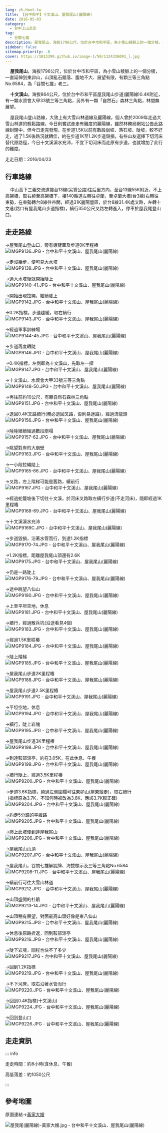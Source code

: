 ```yaml
---
lang: zh-Hant-tw
title: 【台中和平】十文溪山、屋我尾山(麗陽線)
date: 2016-05-03
category: 
  - 台中上山走走
tag:
  - 谷關七雄
description: 屋我尾山，海拔1796公尺，位於台中市和平區，為小雪山稜脈上的一個分稜，一直延伸到東卯山，山頂亂石錯落、腹地不大、展望有限，有顆三等三角點No.6584，為「谷關七雄」老三。
sidebar: false
sitemap.priority: .8
cover: https://1013399.github.io/image-1/50/1124336091_l.jpg
---
```


    **屋我尾山**，海拔1796公尺，位於台中市和平區，為小雪山稜脈上的一個分稜，一直延伸到東卯山，山頂亂石錯落、腹地不大、展望有限，有顆三等三角點No.6584，為「谷關七雄」老三。  

    **十文溪山**，海拔864公尺，位於台中市和平區屋我尾山步道(麗陽線)0.4K附近，有一顆水資會大甲33號三等三角點，另外有一顆「自然石」森林三角點，林間無展望。  

<!-- more -->

    屋我尾山登山路線，大致上有大雪山林道線及麗陽線，個人曾於2009年走過大雪山林道的輕鬆路線，今日則嘗試走走有難度的麗陽線，雖然林務局網站公告此路線封閉中，但今日走完發現，在步道1.5K以前有數段崩坡、落石坡、陡坡，較不好走，過了1.5K後路況就轉佳，約在步道1K至1.2K步道毀損，有些山友選擇下切河床替代原路徑，今日十文溪溪水充沛，不宜下切河床而走原有步道，也就增加了此行的難度。

走走日期：2016/04/23

## 行車路線
    中山高下三義交流道接台13線(尖豐公路)往后里方向，至台13線55K附近，不上高架橋，取右繞至高架橋下，接140縣道左轉往卓蘭，至卓蘭大橋(台3線)右轉往東勢，在東勢轉台8線往谷關，經過31K麗陽營區，於台8線31.4K處叉路，左轉十文巷(路口有屋我尾山步道指標)，續行350公尺叉路左轉進入，停車於屋我尾登山口。

## 走走路線
→屋我尾山登山口，旁有導覽圖及步道0K里程樁  
![IMGP9136.JPG - 台中和平十文溪山、屋我尾山(麗陽線)](https://1013399.github.io/image-1/50/1124335469_l.jpg)

→走沒幾步，便可見大水塔  
![IMGP9139.JPG - 台中和平十文溪山、屋我尾山(麗陽線)](https://1013399.github.io/image-1/50/1124332296_l.jpg)

→過大水塔後就開始陡上  
![IMGP9140-41.JPG - 台中和平十文溪山、屋我尾山(麗陽線)](https://1013399.github.io/image-1/50/1124334391_l.jpg)

→開始出現拉繩，繼續陡上  
![IMGP9142.JPG - 台中和平十文溪山、屋我尾山(麗陽線)](https://1013399.github.io/image-1/50/1124335571_l.jpg)

→0.2K指標，步道趨緩，取右續行  
![IMGP9143.JPG - 台中和平十文溪山、屋我尾山(麗陽線)](https://1013399.github.io/image-1/50/1124333801_l.jpg)

→經過軍事訓練場  
![IMGP9144-45.JPG - 台中和平十文溪山、屋我尾山(麗陽線)](https://1013399.github.io/image-1/50/1124335769_l.jpg)

→步道再度轉陡  
![IMGP9146.JPG - 台中和平十文溪山、屋我尾山(麗陽線)](https://1013399.github.io/image-1/50/1124332507_l.jpg)

→0.4K指標，左側即為十文溪山，先取左一探  
![IMGP9147.JPG - 台中和平十文溪山、屋我尾山(麗陽線)](https://1013399.github.io/image-1/50/1124335673_l.jpg)

→十文溪山，水資會大甲33號三等三角點  
![IMGP9148-50.JPG - 台中和平十文溪山、屋我尾山(麗陽線)](https://1013399.github.io/image-1/50/1124333804_l.jpg)

→再往前約10公尺，有顆自然石森林三角點  
![IMGP9151.JPG - 台中和平十文溪山、屋我尾山(麗陽線)](https://1013399.github.io/image-1/50/1124334883_l.jpg)

→退回0.4K叉路續行(務必退回叉路，否則易迷路)，經過流龍頭  
![IMGP9156.JPG - 台中和平十文溪山、屋我尾山(麗陽線)](https://1013399.github.io/image-1/50/1124334193_l.jpg)

→陸陸續續經過數段崩塌  
![IMGP9157-62.JPG - 台中和平十文溪山、屋我尾山(麗陽線)](https://1013399.github.io/image-1/50/1124334195_l.jpg)

→眺望對岸的大崩壁  
![IMGP9163.JPG - 台中和平十文溪山、屋我尾山(麗陽線)](https://1013399.github.io/image-1/50/1124336169_l.jpg)

→一小段拉繩陡上  
![IMGP9165-66.JPG - 台中和平十文溪山、屋我尾山(麗陽線)](https://1013399.github.io/image-1/50/1124335074_l.jpg)

→叉路，左上階梯可能是舊路，續前行  
![IMGP9167.JPG - 台中和平十文溪山、屋我尾山(麗陽線)](https://1013399.github.io/image-1/50/1124335875_l.jpg)

→經過蛇籠坡後下切往十文溪，於河床叉路取左續行步道(不走河床)，隨即經過1K里程樁  
![IMGP9168-69.JPG - 台中和平十文溪山、屋我尾山(麗陽線)](https://1013399.github.io/image-1/50/1124334686_l.jpg)

→十文溪溪水充沛  
![IMGP9169C.JPG - 台中和平十文溪山、屋我尾山(麗陽線)](https://1013399.github.io/image-1/50/1124335078_l.jpg)

→步道毀損，沿著水管而行，到達1.2K指標  
![IMGP9170-74.JPG - 台中和平十文溪山、屋我尾山(麗陽線)](https://1013399.github.io/image-1/50/1124334689_l.jpg)

→1.2K指標，距離屋我尾山頂還有2.6K  
![IMGP9175.JPG - 台中和平十文溪山、屋我尾山(麗陽線)](https://1013399.github.io/image-1/50/1124336074_l.jpg)

→仍是一路陡上  
![IMGP9176-79.JPG - 台中和平十文溪山、屋我尾山(麗陽線)](https://1013399.github.io/image-1/50/1124336274_l.jpg)

→途中眺望八仙山  
![IMGP9180.JPG - 台中和平十文溪山、屋我尾山(麗陽線)](https://1013399.github.io/image-1/50/1124333501_l.jpg)

→上至平坦空地，休息  
![IMGP9181.JPG - 台中和平十文溪山、屋我尾山(麗陽線)](https://1013399.github.io/image-1/50/1124334690_l.jpg)

→續行，經過散兵坑(沿途看見4個)  
![IMGP9183.JPG - 台中和平十文溪山、屋我尾山(麗陽線)](https://1013399.github.io/image-1/50/1124333015_l.jpg)

→經過1.5K里程樁  
![IMGP9184.JPG - 台中和平十文溪山、屋我尾山(麗陽線)](https://1013399.github.io/image-1/50/1124335973_l.jpg)

→陡上階梯  
![IMGP9185.JPG - 台中和平十文溪山、屋我尾山(麗陽線)](https://1013399.github.io/image-1/50/1124335177_l.jpg)

→屋我尾山步道2K里程樁  
![IMGP9188.JPG - 台中和平十文溪山、屋我尾山(麗陽線)](https://1013399.github.io/image-1/50/1124333108_l.jpg)

→屋我尾山步道2.5K里程樁  
![IMGP9191.JPG - 台中和平十文溪山、屋我尾山(麗陽線)](https://1013399.github.io/image-1/50/1124335897_l.jpg)

→平坦空地，休息  
![IMGP9194.JPG - 台中和平十文溪山、屋我尾山(麗陽線)](https://1013399.github.io/image-1/50/1124335987_l.jpg)

→續行，陡上岩塊  
![IMGP9195.JPG - 台中和平十文溪山、屋我尾山(麗陽線)](https://1013399.github.io/image-1/50/1124334508_l.jpg)

→屋我尾山步道3K里程樁  
![IMGP9198.JPG - 台中和平十文溪山、屋我尾山(麗陽線)](https://1013399.github.io/image-1/50/1124335780_l.jpg)

→到達鞍部涼亭，約在3.05K，在此休息、午餐  
![IMGP9199.JPG - 台中和平十文溪山、屋我尾山(麗陽線)](https://1013399.github.io/image-1/50/1124332318_l.jpg)

→續行陡上，經過3.5K里程樁  
![IMGP9200.JPG - 台中和平十文溪山、屋我尾山(麗陽線)](https://1013399.github.io/image-1/50/1124333412_l.jpg)

→步道3.6K指標，繞過左側圍欄可往東卯山(屋東縱走)，取右續行  
  (指標原為3.7K，不知何時被改為3.6K，應該3.7K較正確)  
![IMGP9204.JPG - 台中和平十文溪山、屋我尾山(麗陽線)](https://1013399.github.io/image-1/50/1124335681_l.jpg)

→約走5分鐘的平緩路  
![IMGP9205.JPG - 台中和平十文溪山、屋我尾山(麗陽線)](https://1013399.github.io/image-1/50/1124333818_l.jpg)

→爬上此坡便到達屋我尾山  
![IMGP9206.JPG - 台中和平十文溪山、屋我尾山(麗陽線)](https://1013399.github.io/image-1/50/1124334800_l.jpg)

→屋我尾山山頂  
![IMGP9207.JPG - 台中和平十文溪山、屋我尾山(麗陽線)](https://1013399.github.io/image-1/50/1124334128_l.jpg)

→屋我尾山，谷關七雄解說牌、海拔標示及三等三角點No.6584  
![IMGP9208-11.JPG - 台中和平十文溪山、屋我尾山(麗陽線)](https://1013399.github.io/image-1/50/1124333521_l.jpg)

→續前行可往大雪山林道  
![IMGP9212.JPG - 台中和平十文溪山、屋我尾山(麗陽線)](https://1013399.github.io/image-1/50/1124335371_l.jpg)

→山頂盛開的杜鵑  
![IMGP9213-14.JPG - 台中和平十文溪山、屋我尾山(麗陽線)](https://1013399.github.io/image-1/50/1124333522_l.jpg)

→山頂稍有展望，對面最高山頭好像是東八仙山  
![IMGP9215.JPG - 台中和平十文溪山、屋我尾山(麗陽線)](https://1013399.github.io/image-1/50/1124336091_l.jpg)

→休息後原路折返，回到鞍部涼亭  
![IMGP9216.JPG - 台中和平十文溪山、屋我尾山(麗陽線)](https://1013399.github.io/image-1/50/1124333130_l.jpg)

→陡下岩塊，回程也快不了多少  
![IMGP9217.JPG - 台中和平十文溪山、屋我尾山(麗陽線)](https://1013399.github.io/image-1/50/1124335686_l.jpg)

→回到1.2K指標  
![IMGP9219.JPG - 台中和平十文溪山、屋我尾山(麗陽線)](https://1013399.github.io/image-1/50/1124335916_l.jpg)

→不下河床，取右沿著水管而行  
![IMGP9220.JPG - 台中和平十文溪山、屋我尾山(麗陽線)](https://1013399.github.io/image-1/50/1124332531_l.jpg)

→回到0.4K指標(十文溪山)  
![IMGP9224.JPG - 台中和平十文溪山、屋我尾山(麗陽線)](https://1013399.github.io/image-1/50/1124335917_l.jpg)

→回到登山口  
![IMGP9226.JPG - 台中和平十文溪山、屋我尾山(麗陽線)](https://1013399.github.io/image-1/50/1124332800_l.jpg)

## 走走資訊
::: info

走走時間：約8小時(含休息、午餐)

高低落差：約1050公尺

:::

## 參考地圖
原圖連結→[黃家大嫂](http://blog.xuite.net/lin6151/blog/157104168)  

![屋我尾(麗陽線)-黃家大嫂.jpg - 台中和平十文溪山、屋我尾山(麗陽線)](https://1013399.github.io/image-1/50/1124336385_l.jpg)